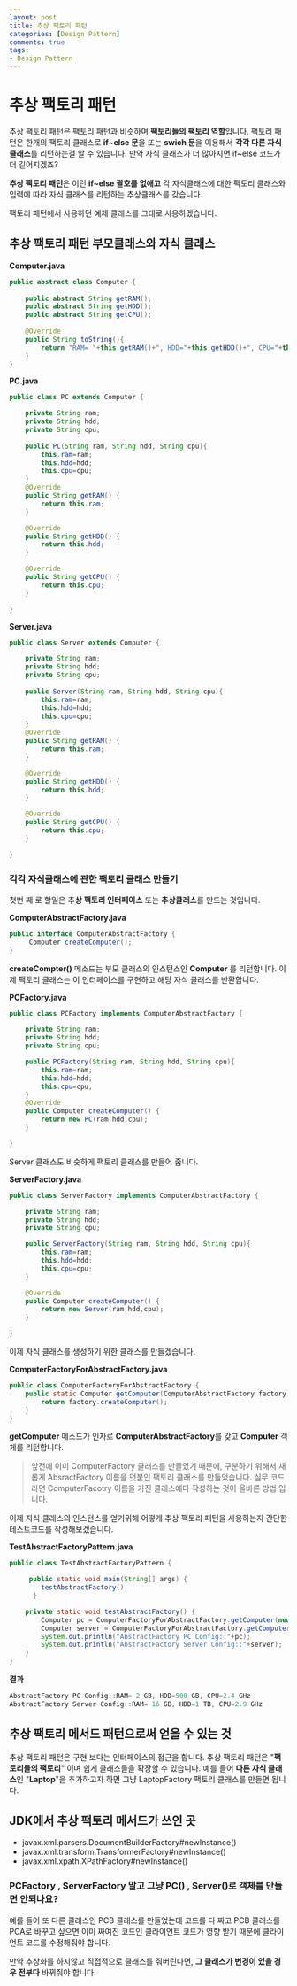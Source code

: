 ```yaml
---
layout: post
title: 추상 팩토리 패턴
categories: [Design Pattern]
comments: true 
tags:
- Design Pattern
---
```


# 추상 팩토리 패턴

추상 팩토리 패턴은 팩토리 패턴과 비슷하며 **팩토리들의 팩토리 역할**입니다. 팩토리 패턴은 한개의 팩토리 클래스로 **if~else 문**을 또는 **swich 문**을 이용해서 **각각 다른 자식클래스**를 리턴하는걸 알 수 있습니다. 만약 자식 클래스가 더 많아지면 if~else 코드가 더 길어지겠죠? 

**추상 팩토리 패턴**은 이런 **if~else 괄호를 없애고** 각 자식클래스에 대한 팩토리 클래스와 입력에 따라 자식 클래스를 리턴하는 추상클래스를 갖습니다.

팩토리 패턴에서 사용하던 예제 클래스를 그대로 사용하겠습니다.

## 추상 팩토리 패턴 부모클래스와 자식 클래스

**Computer.java**

```java
public abstract class Computer {
	
	public abstract String getRAM();
	public abstract String getHDD();
	public abstract String getCPU();
	
	@Override
	public String toString(){
		return "RAM= "+this.getRAM()+", HDD="+this.getHDD()+", CPU="+this.getCPU();
	}
}
```

**PC.java**

```java
public class PC extends Computer {

	private String ram;
	private String hdd;
	private String cpu;
	
	public PC(String ram, String hdd, String cpu){
		this.ram=ram;
		this.hdd=hdd;
		this.cpu=cpu;
	}
	@Override
	public String getRAM() {
		return this.ram;
	}

	@Override
	public String getHDD() {
		return this.hdd;
	}

	@Override
	public String getCPU() {
		return this.cpu;
	}

}
```

**Server.java**

```java
public class Server extends Computer {

	private String ram;
	private String hdd;
	private String cpu;
	
	public Server(String ram, String hdd, String cpu){
		this.ram=ram;
		this.hdd=hdd;
		this.cpu=cpu;
	}
	@Override
	public String getRAM() {
		return this.ram;
	}

	@Override
	public String getHDD() {
		return this.hdd;
	}

	@Override
	public String getCPU() {
		return this.cpu;
	}

}
```

### 각각 자식클래스에 관한 팩토리 클래스 만들기

첫번 째 로 할일은 추**상 팩토리 인터페이스** 또는 **추상클래스**를 만드는 것입니다.

**ComputerAbstractFactory.java**

```java
public interface ComputerAbstractFactory {
     Computer createComputer();
}
```

**createCompter()** 메소드는 부모 클래스의 인스턴스인 **Computer** 를 리턴합니다. 이제 팩토리 클래스는 이 인터페이스를 구현하고 해당 자식 클래스를 반환합니다.

**PCFactory.java**

```java
public class PCFactory implements ComputerAbstractFactory {

    private String ram;
    private String hdd;
    private String cpu;

    public PCFactory(String ram, String hdd, String cpu){
        this.ram=ram;
        this.hdd=hdd;
        this.cpu=cpu;
    }
    @Override
    public Computer createComputer() {
        return new PC(ram,hdd,cpu);
    }

}
```

Server 클래스도 비슷하게 팩토리 클래스를 만들어 줍니다.

**ServerFactory.java**

```java
public class ServerFactory implements ComputerAbstractFactory {

    private String ram;
    private String hdd;
    private String cpu;

    public ServerFactory(String ram, String hdd, String cpu){
        this.ram=ram;
        this.hdd=hdd;
        this.cpu=cpu;
    }

    @Override
    public Computer createComputer() {
        return new Server(ram,hdd,cpu);
    }

}
```

이제 자식 클래스를 생성하기 위한 클래스를 만들겠습니다.

**ComputerFactoryForAbstractFactory.java**

```java
public class ComputerFactoryForAbstractFactory {
    public static Computer getComputer(ComputerAbstractFactory factory){
        return factory.createComputer();
    }
}
```

**getComputer** 메소드가 인자로 **ComputerAbstractFactory**를 갖고 **Computer** 객체를 리턴합니다. 


> 앞전에 이미 ComputerFactory 클래스를 만들었기 때문에, 구분하기 위해서 새롭게 AbsractFactory 이름을 덧붙인 팩토리 클래스를 만들었습니다. 실무 코드라면 ComputerFacotry 이름을 가진 클래스에다 작성하는 것이 올바른 방법 입니다.

이제 자식 클래스의 인스턴스를 얻기위해 어떻게 추상 팩토리 패턴을 사용하는지 간단한 테스트코드를 작성해보겠습니다.

**TestAbstractFactoryPattern.java**

```java
public class TestAbstractFactoryPattern {

     public static void main(String[] args) {
        testAbstractFactory();
      }

    private static void testAbstractFactory() {
        Computer pc = ComputerFactoryForAbstractFactory.getComputer(new PCFactory("2 			  GB","500 GB","2.4 GHz"));
        Computer server = ComputerFactoryForAbstractFactory.getComputer(new ServerFactory("16 GB","1 TB","2.9 GHz"));
        System.out.println("AbstractFactory PC Config::"+pc);
        System.out.println("AbstractFactory Server Config::"+server);
    }
}
```

**결과**

```java
AbstractFactory PC Config::RAM= 2 GB, HDD=500 GB, CPU=2.4 GHz
AbstractFactory Server Config::RAM= 16 GB, HDD=1 TB, CPU=2.9 GHz
```



## 추상 팩토리 메서드 패턴으로써 얻을 수 있는 것

추상 팩토리 패턴은 구현 보다는 인터페이스의 접근을 합니다. 추상 팩토리 패턴은 "**팩토리들의 팩토리**" 이며 쉽게 클래스들을 확장할 수 있습니다. 예를 들어 **다른 자식 클래스**인 "**Laptop**"을 추가하고자 하면 그냥 LaptopFactory 팩토리 클래스를 만들면 됩니다. 

## JDK에서 추상 팩토리 메서드가 쓰인 곳

- javax.xml.parsers.DocumentBuilderFactory#newInstance()
- javax.xml.transform.TransformerFactory#newInstance()
- javax.xml.xpath.XPathFactory#newInstance()



### PCFactory , ServerFactory 말고 그냥 PC() , Server()로 객체를 만들면 안되나요?

예를 들어 또 다른 클래스인 PCB 클래스를 만들었는데 코드를 다 짜고 PCB 클래스를 PCA로 바꾸고 싶으면 이미 짜여진 코드인 클라이언트 코드가 영향 받기 때문에 클라이언트 코드를 수정해줘야 합니다. 

만약 추상화를 하지않고 직접적으로 클래스를 줘버린다면, **그 클래스가 변경이 있을 경우 전부다** 바꿔줘야 합니다. 

